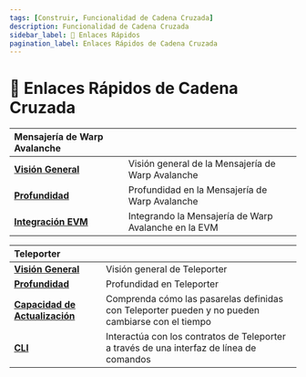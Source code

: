 ```yaml
---
tags: [Construir, Funcionalidad de Cadena Cruzada]
description: Funcionalidad de Cadena Cruzada
sidebar_label: 🔗 Enlaces Rápidos
pagination_label: Enlaces Rápidos de Cadena Cruzada
---
```


# 🔗 Enlaces Rápidos de Cadena Cruzada

| Mensajería de Warp Avalanche                                         |                                                   |
| :--------------------------------------------------------------- | :------------------------------------------------ |
| [**Visión General**](/build/cross-chain/awm/overview.md)               | Visión general de la Mensajería de Warp Avalanche              |
| [**Profundidad**](/build/cross-chain/awm/deep-dive.md)             | Profundidad en la Mensajería de Warp Avalanche           |
| [**Integración EVM**](/build/cross-chain/awm/evm-integration.md) | Integrando la Mensajería de Warp Avalanche en la EVM |

| Teleporter                                                              |                                                                                     |
| :---------------------------------------------------------------------- | :---------------------------------------------------------------------------------- |
| [**Visión General**](/build/cross-chain/teleporter/overview.md)               | Visión general de Teleporter                                                              |
| [**Profundidad**](/build/cross-chain/teleporter/deep-dive.md)             | Profundidad en Teleporter                                                           |                         |
| [**Capacidad de Actualización**](/build/cross-chain/teleporter/upgradeability.md)   | Comprenda cómo las pasarelas definidas con Teleporter pueden y no pueden cambiarse con el tiempo |
| [**CLI**](/build/cross-chain/teleporter/cli.md)                         | Interactúa con los contratos de Teleporter a través de una interfaz de línea de comandos                 |
